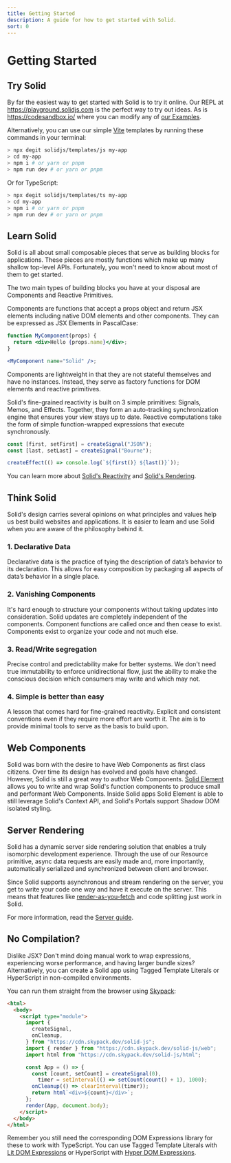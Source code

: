 ```yaml
---
title: Getting Started
description: A guide for how to get started with Solid.
sort: 0
---
```

# Getting Started
## Try Solid

By far the easiest way to get started with Solid is to try it online. Our REPL at https://playground.solidjs.com is the perfect way to try out ideas. As is https://codesandbox.io/ where you can modify any of [our Examples](https://github.com/solidjs/solid/blob/main/documentation/resources/examples.md).

Alternatively, you can use our simple [Vite](https://vitejs.dev/) templates by running these commands in your terminal:

```sh
> npx degit solidjs/templates/js my-app
> cd my-app
> npm i # or yarn or pnpm
> npm run dev # or yarn or pnpm
```

Or for TypeScript:

```sh
> npx degit solidjs/templates/ts my-app
> cd my-app
> npm i # or yarn or pnpm
> npm run dev # or yarn or pnpm
```

## Learn Solid

Solid is all about small composable pieces that serve as building blocks for applications. These pieces are mostly functions which make up many shallow top-level APIs. Fortunately, you won't need to know about most of them to get started.

The two main types of building blocks you have at your disposal are Components and Reactive Primitives.

Components are functions that accept a props object and return JSX elements including native DOM elements and other components. They can be expressed as JSX Elements in PascalCase:

```jsx
function MyComponent(props) {
  return <div>Hello {props.name}</div>;
}

<MyComponent name="Solid" />;
```

Components are lightweight in that they are not stateful themselves and have no instances. Instead, they serve as factory functions for DOM elements and reactive primitives.

Solid's fine-grained reactivity is built on 3 simple primitives: Signals, Memos, and Effects. Together, they form an auto-tracking synchronization engine that ensures your view stays up to date. Reactive computations take the form of simple function-wrapped expressions that execute synchronously.

```js
const [first, setFirst] = createSignal("JSON");
const [last, setLast] = createSignal("Bourne");

createEffect(() => console.log(`${first()} ${last()}`));
```

You can learn more about [Solid's Reactivity](#reactivity) and [Solid's Rendering](#rendering).

## Think Solid

Solid's design carries several opinions on what principles and values help us best build websites and applications. It is easier to learn and use Solid when you are aware of the philosophy behind it.

### 1. Declarative Data

Declarative data is the practice of tying the description of data’s behavior to its declaration. This allows for easy composition by packaging all aspects of data’s behavior in a single place.

### 2. Vanishing Components

It's hard enough to structure your components without taking updates into consideration. Solid updates are completely independent of the components. Component functions are called once and then cease to exist. Components exist to organize your code and not much else.

### 3. Read/Write segregation

Precise control and predictability make for better systems. We don't need true immutability to enforce unidirectional flow, just the ability to make the conscious decision which consumers may write and which may not.

### 4. Simple is better than easy

A lesson that comes hard for fine-grained reactivity. Explicit and consistent conventions even if they require more effort are worth it. The aim is to provide minimal tools to serve as the basis to build upon.

## Web Components

Solid was born with the desire to have Web Components as first class citizens. Over time its design has evolved and goals have changed. However, Solid is still a great way to author Web Components. [Solid Element](https://github.com/solidjs/solid/tree/main/packages/solid-element) allows you to write and wrap Solid's function components to produce small and performant Web Components. Inside Solid apps Solid Element is able to still leverage Solid's Context API, and Solid's Portals support Shadow DOM isolated styling.

## Server Rendering

Solid has a dynamic server side rendering solution that enables a truly isomorphic development experience. Through the use of our Resource primitive, async data requests are easily made and, more importantly, automatically serialized and synchronized between client and browser.

Since Solid supports asynchronous and stream rendering on the server, you get to write your code one way and have it execute on the server. This means that features like [render-as-you-fetch](https://reactjs.org/docs/concurrent-mode-suspense.html#approach-3-render-as-you-fetch-using-suspense) and code splitting just work in Solid.

For more information, read the [Server guide](/guides/server#server-side-rendering).

## No Compilation?

Dislike JSX? Don't mind doing manual work to wrap expressions, experiencing worse performance, and having larger bundle sizes? Alternatively, you can create a Solid app using Tagged Template Literals or HyperScript in non-compiled environments.

You can run them straight from the browser using [Skypack](https://www.skypack.dev/):

```html
<html>
  <body>
    <script type="module">
      import {
        createSignal,
        onCleanup,
      } from "https://cdn.skypack.dev/solid-js";
      import { render } from "https://cdn.skypack.dev/solid-js/web";
      import html from "https://cdn.skypack.dev/solid-js/html";

      const App = () => {
        const [count, setCount] = createSignal(0),
          timer = setInterval(() => setCount(count() + 1), 1000);
        onCleanup(() => clearInterval(timer));
        return html`<div>${count}</div>`;
      };
      render(App, document.body);
    </script>
  </body>
</html>
```

Remember you still need the corresponding DOM Expressions library for these to work with TypeScript. You can use Tagged Template Literals with [Lit DOM Expressions](https://github.com/ryansolid/dom-expressions/tree/main/packages/lit-dom-expressions) or HyperScript with [Hyper DOM Expressions](https://github.com/ryansolid/dom-expressions/tree/main/packages/hyper-dom-expressions).
